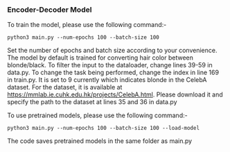 ### Encoder-Decoder Model

To train the model, please use the following command:-

```
python3 main.py --num-epochs 100 --batch-size 100
```

Set the number of epochs and batch size according to your convenience. The model by default is trained for converting hair color between blonde/black. To filter the input to the dataloader, change lines 39-59 in data.py. To change the task being performed, change the index in line 169 in train.py. It is set to 9 currently which indicates blonde in the CelebA dataset. For the dataset, it is available at https://mmlab.ie.cuhk.edu.hk/projects/CelebA.html. Please download it and specify the path to the dataset at lines 35 and 36 in data.py

To use pretrained models, please use the following command:-

```
python3 main.py --num-epochs 100 --batch-size 100 --load-model
```

The code saves pretrained models in the same folder as main.py

